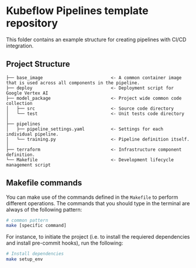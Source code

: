# Kubeflow Pipelines template repository

This folder contains an example structure for creating pipelines with CI/CD integration.

## Project Structure

```
├── base_image                          <- A common container image that is used across all components in the pipeline.
├── deploy                              <- Deployment script for Google Vertex AI
├── model_package                       <- Project wide common code collection
│   ├── src                             <- Source code directory
│   └── test                            <- Unit tests code directory
│
├── pipelines
│   ├── pipeline_settings.yaml          <- Settings for each individual pipeline.
│   └── training.py                     <- Pipeline definition itself.
│
├── terraform                           <- Infrastructure component definition.
└── Makefile                            <- Development lifecycle management script
```

## Makefile commands
You can make use of the commands defined in the `Makefile` to perform different operations. The commands that you should type in the terminal are always of the following pattern:

```sh
# common pattern
make [specific command]
```
For instance, to initiate the project (i.e. to install the requiered dependencies and install pre-commit hooks), run the following:

```sh
# Install dependencies
make setup_env
```
